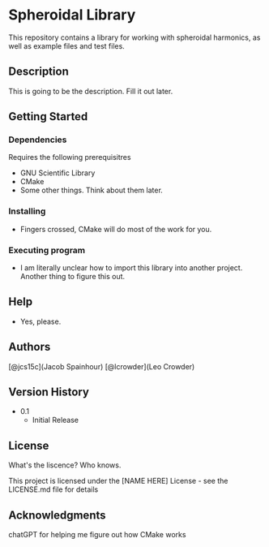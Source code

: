 # Spheroidal Library

This repository contains a library for working with spheroidal harmonics, as well as example files and test files.

## Description

This is going to be the description. Fill it out later.

## Getting Started

### Dependencies

Requires the following prerequisitres
* GNU Scientific Library
* CMake
* Some other things. Think about them later.

### Installing

* Fingers crossed, CMake will do most of the work for you.

### Executing program

* I am literally unclear how to import this library into another project. Another thing to figure this out.

## Help

* Yes, please.

## Authors

[@jcs15c](Jacob Spainhour)
[@lcrowder](Leo Crowder)

## Version History

* 0.1
    * Initial Release

## License

What's the liscence? Who knows.

This project is licensed under the [NAME HERE] License - see the LICENSE.md file for details

## Acknowledgments

chatGPT for helping me figure out how CMake works